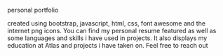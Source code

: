 personal portfolio

created using bootstrap, javascript, html, css, font awesome and the internet png
icons. You can find my personal resume featured as well as some languages and skills i have used in projects. It also displays my education at Atlas and projects i have taken on. Feel free to reach out

